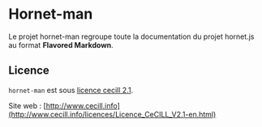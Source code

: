 # Hornet-man

Le projet hornet-man regroupe toute la documentation du projet hornet.js au format **Flavored Markdown**.

## Licence

`hornet-man` est sous [licence cecill 2.1](./LICENSE.md).

Site web : [http://www.cecill.info](http://www.cecill.info/licences/Licence_CeCILL_V2.1-en.html)